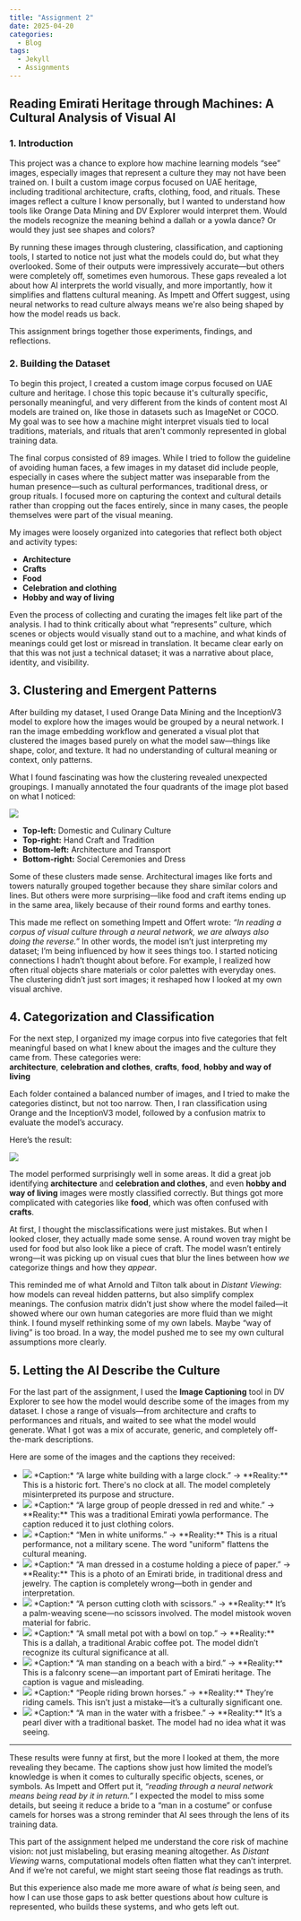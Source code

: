 ```yaml
---
title: "Assignment 2"
date: 2025-04-20
categories:
  - Blog
tags:
  - Jekyll
  - Assignments
---
```


## Reading Emirati Heritage through Machines: A Cultural Analysis of Visual AI

### 1. Introduction

This project was a chance to explore how machine learning models “see” images, especially images that represent a culture they may not have been trained on. I built a custom image corpus focused on UAE heritage, including traditional architecture, crafts, clothing, food, and rituals. These images reflect a culture I know personally, but I wanted to understand how tools like Orange Data Mining and DV Explorer would interpret them. Would the models recognize the meaning behind a dallah or a yowla dance? Or would they just see shapes and colors?

By running these images through clustering, classification, and captioning tools, I started to notice not just what the models could do, but what they overlooked. Some of their outputs were impressively accurate—but others were completely off, sometimes even humorous. These gaps revealed a lot about how AI interprets the world visually, and more importantly, how it simplifies and flattens cultural meaning. As Impett and Offert suggest, using neural networks to read culture always means we're also being shaped by how the model reads us back.

This assignment brings together those experiments, findings, and reflections.

### 2. Building the Dataset

To begin this project, I created a custom image corpus focused on UAE culture and heritage. I chose this topic because it's culturally specific, personally meaningful, and very different from the kinds of content most AI models are trained on, like those in datasets such as ImageNet or COCO. My goal was to see how a machine might interpret visuals tied to local traditions, materials, and rituals that aren't commonly represented in global training data.

The final corpus consisted of 89 images. While I tried to follow the guideline of avoiding human faces, a few images in my dataset did include people, especially in cases where the subject matter was inseparable from the human presence—such as cultural performances, traditional dress, or group rituals. I focused more on capturing the context and cultural details rather than cropping out the faces entirely, since in many cases, the people themselves were part of the visual meaning.

My images were loosely organized into categories that reflect both object and activity types:
- **Architecture** 
- **Crafts** 
- **Food** 
- **Celebration and clothing** 
- **Hobby and way of living** 

Even the process of collecting and curating the images felt like part of the analysis. I had to think critically about what “represents” culture, which scenes or objects would visually stand out to a machine, and what kinds of meanings could get lost or misread in translation. It became clear early on that this was not just a technical dataset; it was a narrative about place, identity, and visibility.

## 3. Clustering and Emergent Patterns

After building my dataset, I used Orange Data Mining and the InceptionV3 model to explore how the images would be grouped by a neural network. I ran the image embedding workflow and generated a visual plot that clustered the images based purely on what the model saw—things like shape, color, and texture. It had no understanding of cultural meaning or context, only patterns.

What I found fascinating was how the clustering revealed unexpected groupings. I manually annotated the four quadrants of the image plot based on what I noticed:

<img src="{{site.baseurl}}/assets/images/Clustering.png">

- **Top-left:** Domestic and Culinary Culture
- **Top-right:** Hand Craft and Tradition
- **Bottom-left:** Architecture and Transport
- **Bottom-right:** Social Ceremonies and Dress

Some of these clusters made sense. Architectural images like forts and towers naturally grouped together because they share similar colors and lines. But others were more surprising—like food and craft items ending up in the same area, likely because of their round forms and earthy tones.

This made me reflect on something Impett and Offert wrote: *“In reading a corpus of visual culture through a neural network, we are always also doing the reverse.”* In other words, the model isn’t just interpreting my dataset; I’m being influenced by how it sees things too. I started noticing connections I hadn’t thought about before. For example, I realized how often ritual objects share materials or color palettes with everyday ones. The clustering didn’t just sort images; it reshaped how I looked at my own visual archive.

## 4. Categorization and Classification

For the next step, I organized my image corpus into five categories that felt meaningful based on what I knew about the images and the culture they came from. These categories were:  
**architecture**, **celebration and clothes**, **crafts**, **food**, **hobby and way of living**

Each folder contained a balanced number of images, and I tried to make the categories distinct, but not too narrow. Then, I ran classification using Orange and the InceptionV3 model, followed by a confusion matrix to evaluate the model’s accuracy.

Here’s the result:

<img src="{{site.baseurl}}/assets/images/ConfusionMatrix.png">

The model performed surprisingly well in some areas. It did a great job identifying **architecture** and **celebration and clothes**, and even **hobby and way of living** images were mostly classified correctly. But things got more complicated with categories like **food**, which was often confused with **crafts**.

At first, I thought the misclassifications were just mistakes. But when I looked closer, they actually made some sense. A round woven tray might be used for food but also look like a piece of craft. The model wasn’t entirely wrong—it was picking up on visual cues that blur the lines between how *we* categorize things and how they *appear*.

This reminded me of what Arnold and Tilton talk about in *Distant Viewing*: how models can reveal hidden patterns, but also simplify complex meanings. The confusion matrix didn’t just show where the model failed—it showed where our own human categories are more fluid than we might think. I found myself rethinking some of my own labels. Maybe “way of living” is too broad. In a way, the model pushed me to see my own cultural assumptions more clearly.

## 5. Letting the AI Describe the Culture

For the last part of the assignment, I used the **Image Captioning** tool in DV Explorer to see how the model would describe some of the images from my dataset. I chose a range of visuals—from architecture and crafts to performances and rituals, and waited to see what the model would generate. What I got was a mix of accurate, generic, and completely off-the-mark descriptions.

Here are some of the images and the captions they received:

- <img src="{{site.baseurl}}/assets/images/captioning1.png">
  *Caption:* “A large white building with a large clock.”  
  → **Reality:** This is a historic fort. There's no clock at all. The model completely misinterpreted its purpose and structure.

- <img src="{{site.baseurl}}/assets/images/captioning2.png">  
  *Caption:* “A large group of people dressed in red and white.”  
  → **Reality:** This was a traditional Emirati yowla performance. The caption reduced it to just clothing colors.

- <img src="{{site.baseurl}}/assets/images/captioning3.png">  
  *Caption:* “Men in white uniforms.”  
  → **Reality:** This is a ritual performance, not a military scene. The word "uniform" flattens the cultural meaning.

- <img src="{{site.baseurl}}/assets/images/captioning4.png"> 
  *Caption:* “A man dressed in a costume holding a piece of paper.”  
  → **Reality:** This is a photo of an Emirati bride, in traditional dress and jewelry. The caption is completely wrong—both in gender and interpretation.

- <img src="{{site.baseurl}}/assets/images/captioning5.png"> 
  *Caption:* “A person cutting cloth with scissors.”  
  → **Reality:** It’s a palm-weaving scene—no scissors involved. The model mistook woven material for fabric.

- <img src="{{site.baseurl}}/assets/images/captioning6.png"> 
  *Caption:* “A small metal pot with a bowl on top.”  
  → **Reality:** This is a dallah, a traditional Arabic coffee pot. The model didn’t recognize its cultural significance at all.

- <img src="{{site.baseurl}}/assets/images/captioning7.png"> 
  *Caption:* “A man standing on a beach with a bird.”  
  → **Reality:** This is a falconry scene—an important part of Emirati heritage. The caption is vague and misleading.

- <img src="{{site.baseurl}}/assets/images/captioning8.png"> 
  *Caption:* “People riding brown horses.”  
  → **Reality:** They’re riding camels. This isn’t just a mistake—it’s a culturally significant one.

- <img src="{{site.baseurl}}/assets/images/captioning9.png"> 
  *Caption:* “A man in the water with a frisbee.”  
  → **Reality:** It’s a pearl diver with a traditional basket. The model had no idea what it was seeing.

---

These results were funny at first, but the more I looked at them, the more revealing they became. The captions show just how limited the model’s knowledge is when it comes to culturally specific objects, scenes, or symbols. As Impett and Offert put it, *“reading through a neural network means being read by it in return.”* I expected the model to miss some details, but seeing it reduce a bride to a “man in a costume” or confuse camels for horses was a strong reminder that AI sees through the lens of its training data.

This part of the assignment helped me understand the core risk of machine vision: not just mislabeling, but erasing meaning altogether. As *Distant Viewing* warns, computational models often flatten what they can’t interpret. And if we’re not careful, we might start seeing those flat readings as truth.

But this experience also made me more aware of what *is* being seen, and how I can use those gaps to ask better questions about how culture is represented, who builds these systems, and who gets left out.



